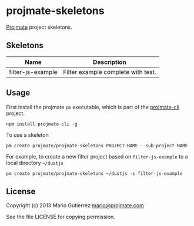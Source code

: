 # projmate-skeletons

[Projmate](http://projmate.com) project skeletons.


## Skeletons

Name              | Description
------------------|-----------------------------------
filter-js-example | Filter example complete with test.


## Usage

First install the projmate `pm` executable, which is part of the
[projmate-cli](https://github.com/projmate/projmate-cli) project.

    npm install projmate-cli -g

To use a skeleton

    pm create projmate/projmate-skeletons PROJECT-NAME --sub-project NAME

For example, to create a new filter project based on `filter-js-example` to
a local directory `~/dustjs`

    pm create projmate/projmate-skeletons ~/dustjs -s filter-js-example


## License

Copyright (c) 2013 Mario Gutierrez <mario@projmate.com>

See the file LICENSE for copying permission.

